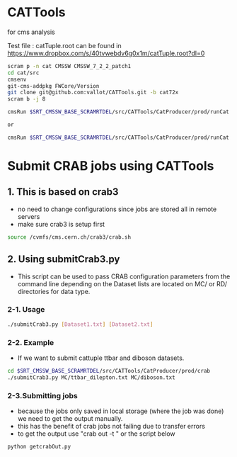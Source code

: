 CATTools
========

for cms analysis

Test file : catTuple.root can be found in https://www.dropbox.com/s/40tvwebdv6g0x1m/catTuple.root?dl=0
```bash
scram p -n cat CMSSW CMSSW_7_2_2_patch1
cd cat/src
cmsenv
git-cms-addpkg FWCore/Version
git clone git@github.com:vallot/CATTools.git -b cat72x
scram b -j 8

cmsRun $SRT_CMSSW_BASE_SCRAMRTDEL/src/CATTools/CatProducer/prod/runCat.py useMiniAOD=True inputFiles=file:/pnfs/user/jlee/DYJetsToLL_M-50_13TeV-madgraph-pythia8/miniaod.root

or 

cmsRun $SRT_CMSSW_BASE_SCRAMRTDEL/src/CATTools/CatProducer/prod/runCat.py useMiniAOD=False inputFiles=/store/mc/Phys14DR/DYJetsToLL_M-50_13TeV-madgraph-pythia8/AODSIM/PU20bx25_PHYS14_25_V1-v1/00000/00CC714A-F86B-E411-B99A-0025904B5FB8.root

```

# Submit CRAB jobs using CATTools
## 1. This is based on crab3
 - no need to change configurations since jobs are stored all in remote servers
 - make sure crab3 is setup first
```bash
source /cvmfs/cms.cern.ch/crab3/crab.sh
```

## 2. Using submitCrab3.py
- This script can be used to pass CRAB configuration parameters from the command line depending on the Dataset lists are located on MC/ or RD/ directories for data type.

### 2-1. Usage 
```bash
./submitCrab3.py [Dataset1.txt] [Dataset2.txt]
```

### 2-2. Example
- If we want to submit cattuple ttbar and diboson datasets.
```bash
cd $SRT_CMSSW_BASE_SCRAMRTDEL/src/CATTools/CatProducer/prod/crab
./submitCrab3.py MC/ttbar_dilepton.txt MC/diboson.txt
```

### 2-3.Submitting jobs
- because the jobs only saved in local storage (where the job was done) we need to get the output manually. 
- this has the benefit of crab jobs not failing due to transfer errors
- to get the output use "crab out -t <taskdir>" or the script below
```bash
python getcrabOut.py
```
